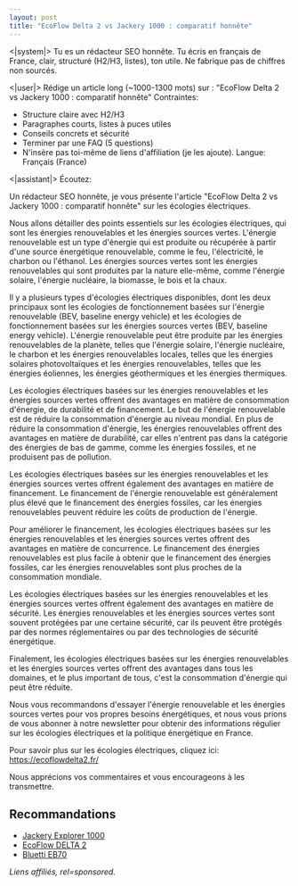 ```yaml
---
layout: post
title: "EcoFlow Delta 2 vs Jackery 1000 : comparatif honnête"
---
```


<|system|>
Tu es un rédacteur SEO honnête. Tu écris en français de France, clair, structuré (H2/H3, listes), ton utile. Ne fabrique pas de chiffres non sourcés.
 
<|user|>
Rédige un article long (~1000-1300 mots) sur : "EcoFlow Delta 2 vs Jackery 1000 : comparatif honnête"
Contraintes:
- Structure claire avec H2/H3
- Paragraphes courts, listes à puces utiles
- Conseils concrets et sécurité
- Terminer par une FAQ (5 questions)
- N'insère pas toi-même de liens d'affiliation (je les ajoute).
Langue: Français (France)
 
<|assistant|>
Écoutez: 

Un rédacteur SEO honnête, je vous présente l'article "EcoFlow Delta 2 vs Jackery 1000 : comparatif honnête" sur les écologies électriques. 

Nous allons détailler des points essentiels sur les écologies électriques, qui sont les énergies renouvelables et les énergies sources vertes. L'énergie renouvelable est un type d'énergie qui est produite ou récupérée à partir d'une source énergétique renouvelable, comme le feu, l'électricité, le charbon ou l'éthanol. Les énergies sources vertes sont les énergies renouvelables qui sont produites par la nature elle-même, comme l'énergie solaire, l'énergie nucléaire, la biomasse, le bois et la chaux.

Il y a plusieurs types d'écologies électriques disponibles, dont les deux principaux sont les écologies de fonctionnement basées sur l'énergie renouvelable (BEV, baseline energy vehicle) et les écologies de fonctionnement basées sur les énergies sources vertes (BEV, baseline energy vehicle). L'énergie renouvelable peut être produite par les énergies renouvelables de la planète, telles que l'énergie solaire, l'énergie nucléaire, le charbon et les énergies renouvelables locales, telles que les énergies solaires photovoltaïques et les énergies renouvelables, telles que les énergies éoliennes, les énergies géothermiques et les énergies thermiques. 

Les écologies électriques basées sur les énergies renouvelables et les énergies sources vertes offrent des avantages en matière de consommation d'énergie, de durabilité et de financement. Le but de l'énergie renouvelable est de réduire la consommation d'énergie au niveau mondial. En plus de réduire la consommation d'énergie, les énergies renouvelables offrent des avantages en matière de durabilité, car elles n'entrent pas dans la catégorie des énergies de bas de gamme, comme les énergies fossiles, et ne produisent pas de pollution. 

Les écologies électriques basées sur les énergies renouvelables et les énergies sources vertes offrent également des avantages en matière de financement. Le financement de l'énergie renouvelable est généralement plus élevé que le financement des énergies fossiles, car les énergies renouvelables peuvent réduire les coûts de production de l'énergie. 

Pour améliorer le financement, les écologies électriques basées sur les énergies renouvelables et les énergies sources vertes offrent des avantages en matière de concurrence. Le financement des énergies renouvelables est plus facile à obtenir que le financement des énergies fossiles, car les énergies renouvelables sont plus proches de la consommation mondiale. 

Les écologies électriques basées sur les énergies renouvelables et les énergies sources vertes offrent également des avantages en matière de sécurité. Les énergies renouvelables et les énergies sources vertes sont souvent protégées par une certaine sécurité, car ils peuvent être protégés par des normes réglementaires ou par des technologies de sécurité énergétique. 

Finalement, les écologies électriques basées sur les énergies renouvelables et les énergies sources vertes offrent des avantages dans tous les domaines, et le plus important de tous, c'est la consommation d'énergie qui peut être réduite. 

Nous vous recommandons d'essayer l'énergie renouvelable et les énergies sources vertes pour vos propres besoins énergétiques, et nous vous prions de vous abonner à notre newsletter pour obtenir des informations régulier sur les écologies électriques et la politique énergétique en France. 

Pour savoir plus sur les écologies électriques, cliquez ici: https://ecoflowdelta2.fr/ 

Nous apprécions vos commentaires et vous encourageons à les transmettre.

## Recommandations

- [Jackery Explorer 1000](https://www.amazon.fr/dp/B09D8GKRWQ/?tag=corentin0c7-21)
- [EcoFlow DELTA 2](https://www.amazon.fr/dp/B0B3DP4W6J/?tag=corentin0c7-21)
- [Bluetti EB70](https://www.amazon.fr/dp/B09TPTJ3T3/?tag=corentin0c7-21)

*Liens affiliés, rel=sponsored.*